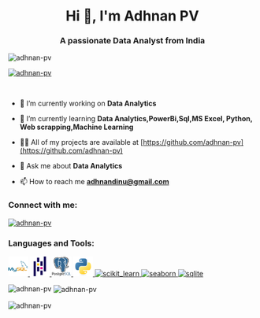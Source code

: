 <h1 align="center">Hi 👋, I'm Adhnan PV</h1>
<h3 align="center">A passionate Data Analyst from India</h3>

<p align="left"> <img src="https://komarev.com/ghpvc/?username=adhnan-pv&label=Profile%20views&color=0e75b6&style=flat" alt="adhnan-pv" /> </p>

<p align="left"> <a href="https://github.com/ryo-ma/github-profile-trophy"><img src="https://github-profile-trophy.vercel.app/?username=adhnan-pv" alt="adhnan-pv" /></a> </p>

<p align="left"> <a href="https://twitter.com/" target="blank"><img src="https://img.shields.io/twitter/follow/?logo=twitter&style=for-the-badge" alt="" /></a> </p>

- 🔭 I’m currently working on **Data Analytics**

- 🌱 I’m currently learning **Data Analytics,PowerBi,Sql,MS Excel, Python, Web scrapping,Machine Learning**

- 👨‍💻 All of my projects are available at [https://github.com/adhnan-pv](https://github.com/adhnan-pv)

- 💬 Ask me about **Data Analytics**

- 📫 How to reach me **adhnandinu@gmail.com**

<h3 align="left">Connect with me:</h3>
<p align="left">
<a href="https://linkedin.com/in/adhnan-pv" target="blank"><img align="center" src="https://raw.githubusercontent.com/rahuldkjain/github-profile-readme-generator/master/src/images/icons/Social/linked-in-alt.svg" alt="adhnan-pv" height="30" width="40" /></a>
</p>

<h3 align="left">Languages and Tools:</h3>
<p align="left"> <a href="https://www.mysql.com/" target="_blank" rel="noreferrer"> <img src="https://raw.githubusercontent.com/devicons/devicon/master/icons/mysql/mysql-original-wordmark.svg" alt="mysql" width="40" height="40"/> </a> <a href="https://pandas.pydata.org/" target="_blank" rel="noreferrer"> <img src="https://raw.githubusercontent.com/devicons/devicon/2ae2a900d2f041da66e950e4d48052658d850630/icons/pandas/pandas-original.svg" alt="pandas" width="40" height="40"/> </a> <a href="https://www.postgresql.org" target="_blank" rel="noreferrer"> <img src="https://raw.githubusercontent.com/devicons/devicon/master/icons/postgresql/postgresql-original-wordmark.svg" alt="postgresql" width="40" height="40"/> </a> <a href="https://www.python.org" target="_blank" rel="noreferrer"> <img src="https://raw.githubusercontent.com/devicons/devicon/master/icons/python/python-original.svg" alt="python" width="40" height="40"/> </a> <a href="https://scikit-learn.org/" target="_blank" rel="noreferrer"> <img src="https://upload.wikimedia.org/wikipedia/commons/0/05/Scikit_learn_logo_small.svg" alt="scikit_learn" width="40" height="40"/> </a> <a href="https://seaborn.pydata.org/" target="_blank" rel="noreferrer"> <img src="https://seaborn.pydata.org/_images/logo-mark-lightbg.svg" alt="seaborn" width="40" height="40"/> </a> <a href="https://www.sqlite.org/" target="_blank" rel="noreferrer"> <img src="https://www.vectorlogo.zone/logos/sqlite/sqlite-icon.svg" alt="sqlite" width="40" height="40"/> </a> </p>

<p><img align="left" src="https://github-readme-stats.vercel.app/api/top-langs?username=adhnan-pv&show_icons=true&locale=en&layout=compact" alt="adhnan-pv" /></p>

<p>&nbsp;<img align="center" src="https://github-readme-stats.vercel.app/api?username=adhnan-pv&show_icons=true&locale=en" alt="adhnan-pv" /></p>

<p><img align="center" src="https://github-readme-streak-stats.herokuapp.com/?user=adhnan-pv&" alt="adhnan-pv" /></p>

